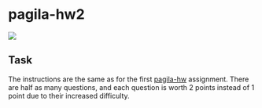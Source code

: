 # pagila-hw2
[![](https://github.com/BITEEE0308/pagila-hw2/workflows/tests/badge.svg)](https://github.com/BITEEE0308/pagila-hw2/actions?query=workflow%3Atests)

## Task

The instructions are the same as for the first [pagila-hw](https://github.com/mikeizbicki/pagila-hw) assignment.
There are half as many questions, and each question is worth 2 points instead of 1 point due to their increased difficulty.
